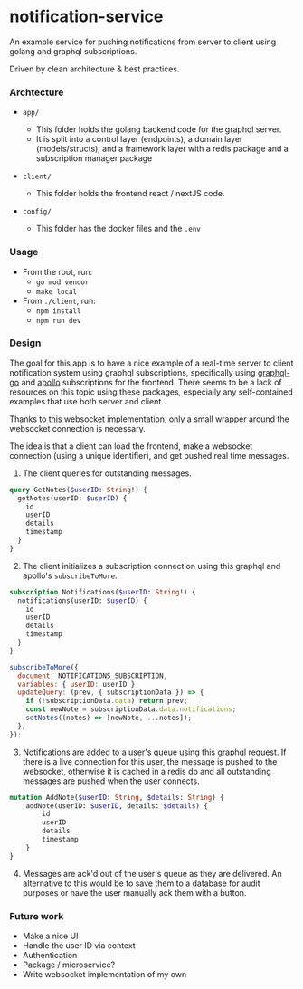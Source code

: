 # notification-service

An example service for pushing notifications from server to client using golang and graphql subscriptions.

Driven by clean architecture & best practices.

### Archtecture
* `app/`
  * This folder holds the golang backend code for the graphql server.
  * It is split into a control layer (endpoints), a domain layer (models/structs), and a framework layer with a redis package and a subscription manager package

* `client/`
  * This folder holds the frontend react / nextJS code.

* `config/`
  * This folder has the docker files and the `.env`

### Usage
* From the root, run:
  * `go mod vendor`
  * `make local`
* From `./client`, run:
  * `npm install`
  * `npm run dev`

### Design
The goal for this app is to have a nice example of a real-time server to client notification system using graphql subscriptions, specifically using [graphql-go](https://github.com/graphql-go/graphql) and [apollo](https://www.apollographql.com/docs/react/data/subscriptions/) subscriptions for the frontend. There seems to be a lack of resources on this topic using these packages, especially any self-contained examples that use both server and client.

Thanks to [this](https://github.com/eientei/wsgraphql) websocket implementation, only a small wrapper around the websocket connection is necessary.

The idea is that a client can load the frontend, make a websocket connection (using a unique identifier), and get pushed real time messages.

1. The client queries for outstanding messages.
```graphql
query GetNotes($userID: String!) {
  getNotes(userID: $userID) {
    id
    userID
    details
    timestamp
  }
}
```

2. The client initializes a subscription connection using this graphql and apollo's `subscribeToMore`.
```graphql
subscription Notifications($userID: String!) {
  notifications(userID: $userID) {
    id
    userID
    details
    timestamp
  }
}
```
```js
subscribeToMore({
  document: NOTIFICATIONS_SUBSCRIPTION,
  variables: { userID: userID },
  updateQuery: (prev, { subscriptionData }) => {
    if (!subscriptionData.data) return prev;
    const newNote = subscriptionData.data.notifications;
    setNotes((notes) => [newNote, ...notes]);
  },
});
```

3. Notifications are added to a user's queue using this graphql request. If there is a live connection for this user, the message is pushed to the websocket, otherwise it is cached in a redis db and all outstanding messages are pushed when the user connects.
```graphql
mutation AddNote($userID: String, $details: String) {
    addNote(userID: $userID, details: $details) {
        id
        userID
        details
        timestamp
    }
}
```

4. Messages are ack'd out of the user's queue as they are delivered. An alternative to this would be to save them to a database for audit purposes or have the user manually ack them with a button.

### Future work
* Make a nice UI
* Handle the user ID via context
* Authentication
* Package / microservice?
* Write websocket implementation of my own
